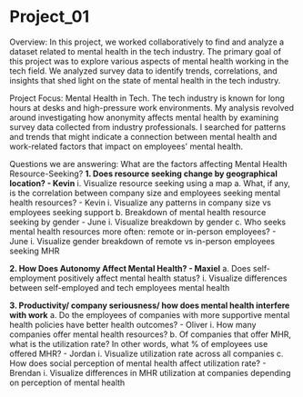 # Project_01

  Overview: In this project, we worked collaboratively to find and analyze a dataset related to mental health in the tech industry. The primary goal of this project was to explore various aspects of mental health working in the tech field. We analyzed survey data to identify trends, correlations, and insights that shed light on the state of mental health in the tech industry. 

  Project Focus: Mental Health in Tech. The tech industry is known for long hours at desks and high-pressure work environments. My analysis revolved around investigating how anonymity affects mental health by examining survey data collected from industry professionals. I searched for patterns and trends that might indicate a connection between mental health and work-related factors that impact on employees' mental health.

Questions we are answering:
What are the factors affecting Mental Health Resource-Seeking?
**1. Does resource seeking change by geographical location? - Kevin**
    i. Visualize resource seeking using a map
  a. What, if any, is the correlation between company size and employees seeking mental health resources? - Kevin
    i. Visualize any patterns in company size vs employees seeking support
  b. Breakdown of mental health resource seeking by gender - June
    i. Visualize breakdown by gender
  c. Who seeks mental health resources more often: remote or in-person employees? - June
    i. Visualize gender breakdown of remote vs in-person employees seeking MHR

**2. How Does Autonomy Affect Mental Health? - Maxiel**
  a. Does self-employment positively affect mental health status?
    i. Visualize differences between self-employed and tech employees mental health

**3. Productivity/ company seriousness/ how does mental health interfere with work**
  a. Do the employees of companies with more supportive mental health policies have better health outcomes? - Oliver
    i. How many companies offer mental health resources?
  b. Of companies that offer MHR, what is the utilization rate? In other words, what % of employees use offered MHR? - Jordan
    i. Visualize utilization rate across all companies
  c. How does social perception of mental health affect utilization rate? - Brendan
    i. Visualize differences in MHR utilization at companies depending on perception of mental health

